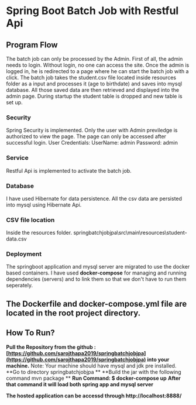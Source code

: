 # Spring Boot Batch Job with Restful Api
## Program Flow
The batch job can only be processed by the Admin. First of all, the admin needs to login. Without login, no one can access the site. Once the admin is logged in, he is redirected to a page where he can start the batch job with a click. The batch job takes the student.csv file located inside resources folder as a input and processes it (age to birthdate) and saves into mysql database.
All those saved data are then retrieved and displayed into the admin page. 
During startup the student table is dropped and new table is set up. 
### Security
Spring Security is implemented. Only the user with Admin previledge is authorized to view the page. The page can only be accessed after successful login.
User Credentials:
UserName: admin
Password: admin

### Service
Restful Api is implemented to activate the batch job. 

### Database
I have used Hibernate for data persistence. All the csv data are persisted into mysql using Hibernate Api. 
### CSV file location
Inside the resources folder.
springbatchjobjpa\src\main\resources\student-data.csv

### Deployment
The springboot application and mysql server are migrated to use the docker based containers. 
I have used **docker-compose** for managing and running dependencies (servers) and to link them so that we don't have to run them seperately.
## The Dockerfile and docker-compose.yml file are located in the root project directory.

## How To Run?
**Pull the Repository from the github : 
[https://github.com/sarojthapa2019/springbatchjobjpa](https://github.com/sarojthapa2019/springbatchjobjpa)
into your machine.**
Note: Your machine should have mysql and jdk pre installed.
**Go to directory springbatchjobjpa **
**Build the jar with the following command
mvn package **
**Run Command: $ docker-compose up**
**After that command it will load both spring app and mysql server**

**The hosted application can be accessd through http://localhost:8888/**
<!--stackedit_data:
eyJoaXN0b3J5IjpbNDEyNDI1NzM2LDExNDQxMjgwNDcsLTMyNj
EyNDAzMSwtMjAxMzU3MzM2N119
-->